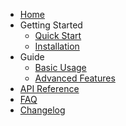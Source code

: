 <!-- Sidebar for documentation -->

* [Home](/)
* Getting Started
  * [Quick Start](getting-started/quick-start.md)
  * [Installation](getting-started/installation.md)
* Guide
  * [Basic Usage](guide/basic-usage.md)
  * [Advanced Features](guide/advanced-features.md)
* [API Reference](api-reference.md)
* [FAQ](faq.md)
* [Changelog](changelog.md)